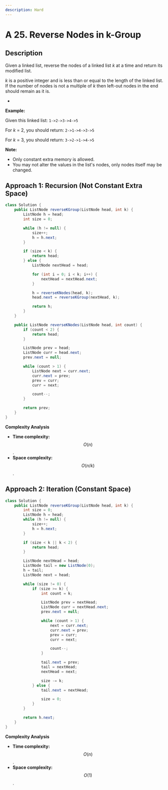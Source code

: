 ```yaml
---
description: Hard
---
```


# A 25. Reverse Nodes in k-Group

## Description

Given a linked list, reverse the nodes of a linked list _k_ at a time and return its modified list.

_k_ is a positive integer and is less than or equal to the length of the linked list. If the number of nodes is not a multiple of _k_ then left-out nodes in the end should remain as it is.

* 
**Example:**

Given this linked list: `1->2->3->4->5`

For _k_ = 2, you should return: `2->1->4->3->5`

For _k_ = 3, you should return: `3->2->1->4->5`

**Note:**

* Only constant extra memory is allowed.
* You may not alter the values in the list's nodes, only nodes itself may be changed.

## Approach 1: Recursion \(Not Constant Extra Space\)

```java
class Solution {
    public ListNode reverseKGroup(ListNode head, int k) {
        ListNode h = head;
        int size = 0;

        while (h != null) {
            size++;
            h = h.next;
        }

        if (size < k) {
            return head;
        } else {
            ListNode nextHead = head;

            for (int i = 0; i < k; i++) {
                nextHead = nextHead.next;
            }

            h = reverseKNodes(head, k);
            head.next = reverseKGroup(nextHead, k);

            return h;
        }
    }

    public ListNode reverseKNodes(ListNode head, int count) {
        if (count < 2) {
            return head;
        }

        ListNode prev = head;
        ListNode curr = head.next;
        prev.next = null;

        while (count > 1) {
            ListNode next = curr.next;
            curr.next = prev;
            prev = curr;
            curr = next;

            count--;
        }

        return prev;
    }
}
```

**Complexity Analysis**

* **Time complexity:** $$O(n)$$.
* **Space complexity:** $$O(n/k)$$.

## Approach 2: Iteration \(Constant Space\)

```java
class Solution {
    public ListNode reverseKGroup(ListNode head, int k) {
        int size = 0;
        ListNode h = head;
        while (h != null) {
            size++;
            h = h.next;
        }

        if (size < k || k < 2) {
            return head;
        }

        ListNode nextHead = head;
        ListNode tail = new ListNode(0);
        h = tail;
        ListNode next = head;

        while (size != 0) {
            if (size >= k) {
                int count = k;

                ListNode prev = nextHead;
                ListNode curr = nextHead.next;
                prev.next = null;

                while (count > 1) {
                    next = curr.next;
                    curr.next = prev;
                    prev = curr;
                    curr = next;

                    count--;
                }

                tail.next = prev;
                tail = nextHead;
                nextHead = next;

                size -= k;
            } else {
                tail.next = nextHead;

                size = 0;
            }
        }

        return h.next;
    }
}
```

**Complexity Analysis**

* **Time complexity:** $$O(n)$$.
* **Space complexity:** $$O(1)$$.

